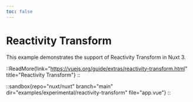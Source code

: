 ```yaml
---
toc: false
---
```


# Reactivity Transform

This example demonstrates the support of Reactivity Transform in Nuxt 3.

::ReadMore{link="https://vuejs.org/guide/extras/reactivity-transform.html" title="Reactivity Transform"}
::

::sandbox{repo="nuxt/nuxt" branch="main" dir="examples/experimental/reactivity-transform" file="app.vue"}
::
